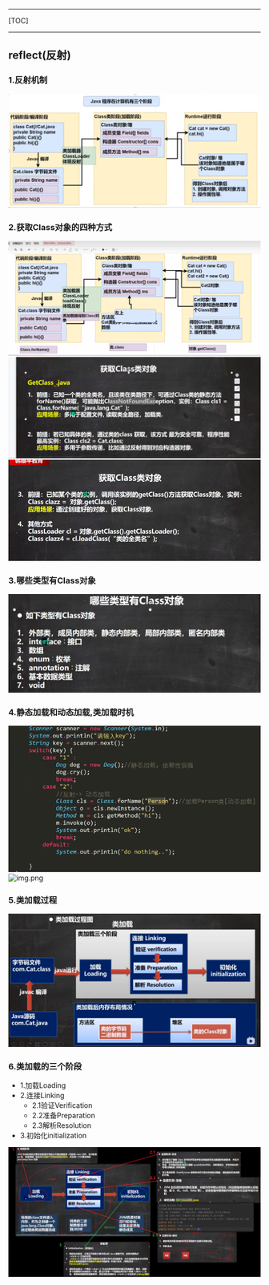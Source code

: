 ***
[TOC]

***

## reflect(反射)
### 1.反射机制
![img.png](img/img.png)

### 2.获取Class对象的四种方式
![img.png](img/img1.png)
![img.png](img/img2.png)
![img.png](img/img3.png)

### 3.哪些类型有Class对象
![img.png](img/img4.png)

### 4.静态加载和动态加载,类加载时机
![img.png](img/img5.png)
![img.png](img/img6.png)

### 5.类加载过程
![img.png](img/img7.png)

### 6.类加载的三个阶段
* 1.加载Loading<br/>
* 2.连接Linking<br/>
  * 2.1验证Verification<br/>
  * 2.2准备Preparation<br/>
  * 2.3解析Resolution<br/>
* 3.初始化initialization

![img.png](img/img8.png)

